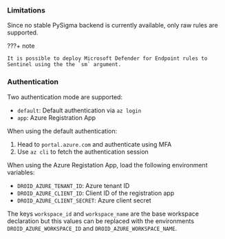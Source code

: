 ### Limitations

Since no stable PySigma backend is currently available, only raw rules are supported.

???+ note

    It is possible to deploy Microsoft Defender for Endpoint rules to Sentinel using the the `sm` argument.

### Authentication

Two authentication mode are supported:

- `default`: Default authentication via `az login`
- `app`: Azure Registration App

When using the default authentication:

1. Head to `portal.azure.com` and authenticate using MFA
2. Use `az cli` to fetch the authentication session

When using the Azure Registation App, load the following environment variables:

- `DROID_AZURE_TENANT_ID`: Azure tenant ID
- `DROID_AZURE_CLIENT_ID`: Client ID of the registration app
- `DROID_AZURE_CLIENT_SECRET`: Azure client secret

The keys `workspace_id` and `workspace_name` are the base workspace declaration but this values can be replaced with the environments `DROID_AZURE_WORKSPACE_ID` and `DROID_AZURE_WORKSPACE_NAME`.

